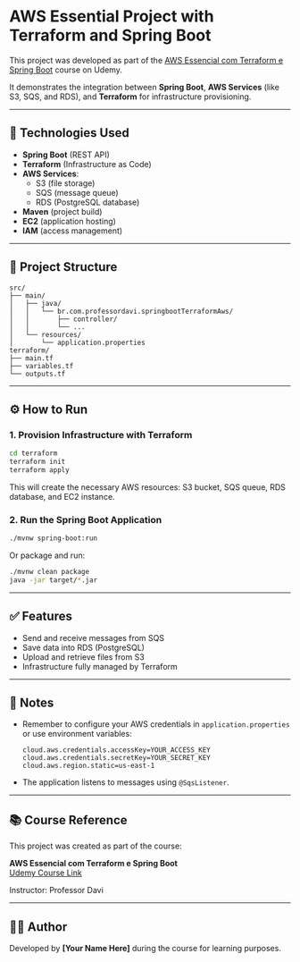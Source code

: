 # AWS Essential Project with Terraform and Spring Boot

This project was developed as part of the [AWS Essencial com Terraform e Spring Boot](https://www.udemy.com/course/aws-essencial-com-terraform-e-spring-boot/learn/lecture/20230892#overview) course on Udemy.

It demonstrates the integration between **Spring Boot**, **AWS Services** (like S3, SQS, and RDS), and **Terraform** for infrastructure provisioning.

---

## 🚀 Technologies Used

- **Spring Boot** (REST API)
- **Terraform** (Infrastructure as Code)
- **AWS Services**:
  - S3 (file storage)
  - SQS (message queue)
  - RDS (PostgreSQL database)
- **Maven** (project build)
- **EC2** (application hosting)
- **IAM** (access management)

---

## 📁 Project Structure

```
src/
├── main/
│   ├── java/
│   │   └── br.com.professordavi.springbootTerraformAws/
│   │       ├── controller/
│   │       └── ...
│   └── resources/
│       └── application.properties
terraform/
├── main.tf
├── variables.tf
└── outputs.tf
```

---

## ⚙️ How to Run

### 1. Provision Infrastructure with Terraform

```bash
cd terraform
terraform init
terraform apply
```

This will create the necessary AWS resources: S3 bucket, SQS queue, RDS database, and EC2 instance.

### 2. Run the Spring Boot Application

```bash
./mvnw spring-boot:run
```

Or package and run:

```bash
./mvnw clean package
java -jar target/*.jar
```

---

## ✅ Features

- Send and receive messages from SQS
- Save data into RDS (PostgreSQL)
- Upload and retrieve files from S3
- Infrastructure fully managed by Terraform

---

## 📌 Notes

- Remember to configure your AWS credentials in `application.properties` or use environment variables:

  ```properties
  cloud.aws.credentials.accessKey=YOUR_ACCESS_KEY
  cloud.aws.credentials.secretKey=YOUR_SECRET_KEY
  cloud.aws.region.static=us-east-1
  ```

- The application listens to messages using `@SqsListener`.

---

## 📚 Course Reference

This project was created as part of the course:

**AWS Essencial com Terraform e Spring Boot**\
[Udemy Course Link](https://www.udemy.com/course/aws-essencial-com-terraform-e-spring-boot/)

Instructor: Professor Davi

---

## 🧑‍💻 Author

Developed by **[Your Name Here]** during the course for learning purposes.

